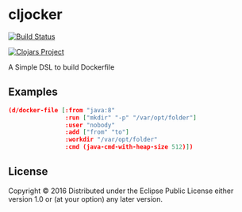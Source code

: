 # cljocker
[![Build Status](https://travis-ci.org/minhtuannguyen/cljocker.svg?branch=master)](https://travis-ci.org/minhtuannguyen/cljocker)

[![Clojars Project](http://clojars.org/minhtuannguyen/cljocker/latest-version.svg)](https://clojars.org/minhtuannguyen/cljocker)

A Simple DSL to build Dockerfile

## Examples

```json
(d/docker-file [:from "java:8"
                :run ["mkdir" "-p" "/var/opt/folder"]
                :user "nobody"
                :add ["from" "to"]
                :workdir "/var/opt/folder"
                :cmd (java-cmd-with-heap-size 512)])
```

## License

Copyright © 2016 
Distributed under the Eclipse Public License either version 1.0 or (at
your option) any later version.